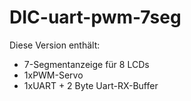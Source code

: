 # DIC-uart-pwm-7seg

Diese Version enthält:

* 7-Segmentanzeige für 8 LCDs
* 1xPWM-Servo
* 1xUART + 2 Byte Uart-RX-Buffer
